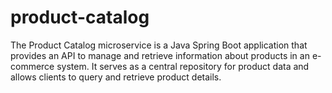 # product-catalog
The Product Catalog microservice is a Java Spring Boot application that provides an API to manage and retrieve information about products in an e-commerce system. It serves as a central repository for product data and allows clients to query and retrieve product details.
